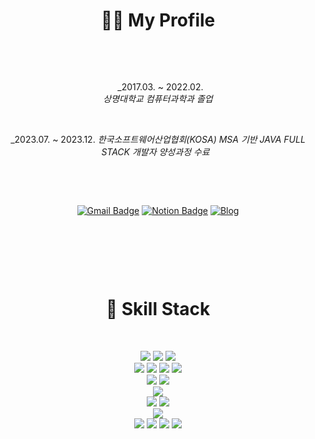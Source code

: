<div align="center">
  <h1>🙋‍♀️ My Profile</h1>
&nbsp;

&nbsp;

&nbsp;
  _2017.03. ~ 2022.02.
  <br>
  _상명대학교 컴퓨터과학과 졸업_
<br>

&nbsp;

  _2023.07. ~ 2023.12.
  _한국소프트웨어산업협회(KOSA) MSA 기반 JAVA FULL STACK 개발자 양성과정 수료_
&nbsp;

&nbsp;

&nbsp;

[![Gmail Badge](https://img.shields.io/badge/Gmail-d14836?style=flat-square&logo=Gmail&logoColor=white&link=mailto:98dnjsgml@gmail.com)](mailto:98dnjsgml@gmail.com)
[![Notion Badge](http://img.shields.io/badge/-Notion-black?style=flat-square&logo=notion&link=https://www.notion.so/be8d0cc492fb4d5bb715ccac178f5afa)](https://www.notion.so/be8d0cc492fb4d5bb715ccac178f5afa)
[![Blog](http://img.shields.io/badge/-Blog-black?style=flat-square&logo=tistory&link=https://wnee.tistory.com/)](https://wnee.tistory.com/)

&nbsp;

&nbsp;

&nbsp;


<h1>📃 Skill Stack</h1>

&nbsp;

<img src="https://img.shields.io/badge/java-007396?style=for-the-badge&logo=java&logoColor=white"> 
<img src="https://img.shields.io/badge/c++-00599C?style=for-the-badge&logo=c%2B%2B&logoColor=white">
<img src="https://img.shields.io/badge/python-3776AB?style=for-the-badge&logo=python&logoColor=white"> 
<br>
  
<img src="https://img.shields.io/badge/html5-E34F26?style=for-the-badge&logo=html5&logoColor=white"> 
<img src="https://img.shields.io/badge/css-1572B6?style=for-the-badge&logo=css3&logoColor=white"> 
<img src="https://img.shields.io/badge/javascript-F7DF1E?style=for-the-badge&logo=javascript&logoColor=black"> 
<img src="https://img.shields.io/badge/jquery-0769AD?style=for-the-badge&logo=jquery&logoColor=white">
<br>
  
<img src="https://img.shields.io/badge/oracle-F80000?style=for-the-badge&logo=oracle&logoColor=white"> 
<img src="https://img.shields.io/badge/mysql-4479A1?style=for-the-badge&logo=mysql&logoColor=white"> 
<br>

<img src="https://img.shields.io/badge/vue.js-4FC08D?style=for-the-badge&logo=vue.js&logoColor=white"> 
<br>
  
<img src="https://img.shields.io/badge/spring-6DB33F?style=for-the-badge&logo=spring&logoColor=white"> 
<img src="https://img.shields.io/badge/springboot-6DB33F?style=for-the-badge&logo=springboot&logoColor=white"> 
<br>

<img src="https://img.shields.io/badge/apache tomcat-F8DC75?style=for-the-badge&logo=apachetomcat&logoColor=white">
<br>
  
<img src="https://img.shields.io/badge/github-181717?style=for-the-badge&logo=github&logoColor=white">
<img src="https://img.shields.io/badge/git-F05032?style=for-the-badge&logo=git&logoColor=white">
<img src="https://img.shields.io/badge/jira-0052CC?style=for-the-badge&logo=jira&logoColor=white">
<img src="https://img.shields.io/badge/notion-181717?style=for-the-badge&logo=notion&logoColor=white">

&nbsp;

</div>


<!--[![Top Langs](https://github-readme-stats.vercel.app/api/top-langs/?username=nawonhee)](https://github.com/nawonhee/github-readme-stats)-->




